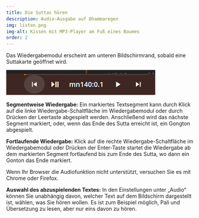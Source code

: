 ```yaml
---
title: Die Suttas hören
description: Audio-Ausgabe auf Dhammaregen
img: listen.png
img-alt: Kissen mit MP3-Player am Fuß eines Baumes
order: 2
---
```


Das Wiedergabemodul erscheint am unteren Bildschirmrand, sobald eine Suttakarte geöffnet wird.

<p><img src="img/play.png" class="ebt-image" alt="Bildschirmfoto von Wiedergabemodul" style="width: 400px;"></p>

**Segmentweise Wiedergabe:**
Ein markiertes Textsegment kann durch Klick auf die linke Wiedergabe-Schaltfläche im Wiedergabemodul oder durch Drücken der Leertaste abgespielt werden. Anschließend wird das nächste Segment markiert, oder, wenn das Ende des Sutta erreicht ist, ein Gongton abgespielt.

**Fortlaufende Wiedergabe:**
Klick auf die rechte Wiedergabe-Schaltfläche im Wiedergabemodul oder Drücken der Enter-Taste startet die Wiedergabe ab dem markierten Segment fortlaufend bis zum Ende des Sutta, wo dann ein Gonton das Ende markiert.

Wenn Ihr Browser die Audiofunktion nicht unterstützt, versuchen Sie es mit Chrome oder Firefox.

**Auswahl des abzuspielenden Textes:**
In den Einstellungen unter „Audio“ können Sie unabhängig davon, welcher Text auf dem Bildschirm dargestellt ist, wählen, was Sie  hören wollen. Es ist zum Beispiel möglich, Pali und Übersetzung zu lesen, aber nur eins davon zu hören.
